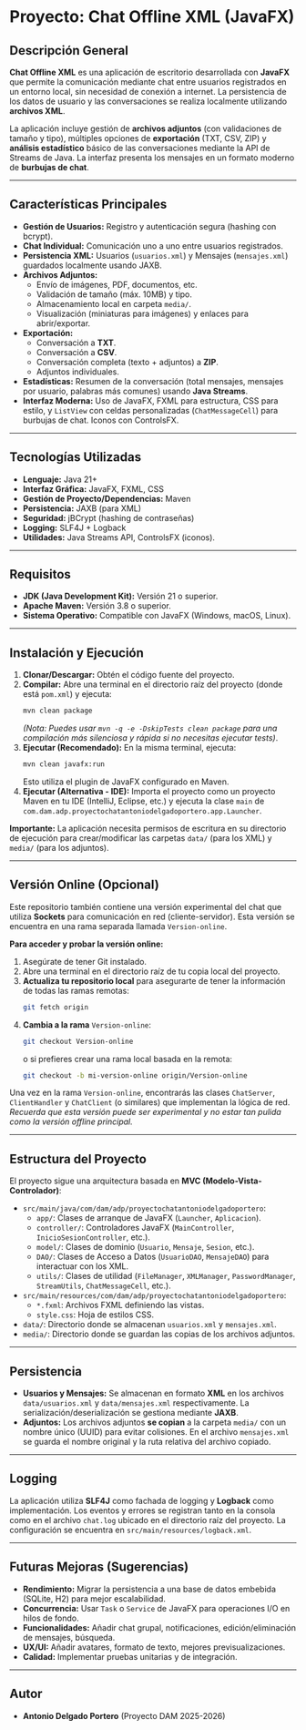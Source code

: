 # Proyecto: Chat Offline XML (JavaFX)

## Descripción General

**Chat Offline XML** es una aplicación de escritorio desarrollada con **JavaFX** que permite la comunicación mediante chat entre usuarios registrados en un entorno local, sin necesidad de conexión a internet. La persistencia de los datos de usuario y las conversaciones se realiza localmente utilizando **archivos XML**.

La aplicación incluye gestión de **archivos adjuntos** (con validaciones de tamaño y tipo), múltiples opciones de **exportación** (TXT, CSV, ZIP) y **análisis estadístico** básico de las conversaciones mediante la API de Streams de Java. La interfaz presenta los mensajes en un formato moderno de **burbujas de chat**.

---

## Características Principales

* **Gestión de Usuarios:** Registro y autenticación segura (hashing con bcrypt).
* **Chat Individual:** Comunicación uno a uno entre usuarios registrados.
* **Persistencia XML:** Usuarios (`usuarios.xml`) y Mensajes (`mensajes.xml`) guardados localmente usando JAXB.
* **Archivos Adjuntos:**
    * Envío de imágenes, PDF, documentos, etc.
    * Validación de tamaño (máx. 10MB) y tipo.
    * Almacenamiento local en carpeta `media/`.
    * Visualización (miniaturas para imágenes) y enlaces para abrir/exportar.
* **Exportación:**
    * Conversación a **TXT**.
    * Conversación a **CSV**.
    * Conversación completa (texto + adjuntos) a **ZIP**.
    * Adjuntos individuales.
* **Estadísticas:** Resumen de la conversación (total mensajes, mensajes por usuario, palabras más comunes) usando **Java Streams**.
* **Interfaz Moderna:** Uso de JavaFX, FXML para estructura, CSS para estilo, y `ListView` con celdas personalizadas (`ChatMessageCell`) para burbujas de chat. Iconos con ControlsFX.

---

## Tecnologías Utilizadas

* **Lenguaje:** Java 21+
* **Interfaz Gráfica:** JavaFX, FXML, CSS
* **Gestión de Proyecto/Dependencias:** Maven
* **Persistencia:** JAXB (para XML)
* **Seguridad:** jBCrypt (hashing de contraseñas)
* **Logging:** SLF4J + Logback
* **Utilidades:** Java Streams API, ControlsFX (iconos).

---

## Requisitos

* **JDK (Java Development Kit):** Versión 21 o superior.
* **Apache Maven:** Versión 3.8 o superior.
* **Sistema Operativo:** Compatible con JavaFX (Windows, macOS, Linux).

---

## Instalación y Ejecución

1.  **Clonar/Descargar:** Obtén el código fuente del proyecto.
2.  **Compilar:** Abre una terminal en el directorio raíz del proyecto (donde está `pom.xml`) y ejecuta:
    ```bash
    mvn clean package
    ```
    *(Nota: Puedes usar `mvn -q -e -DskipTests clean package` para una compilación más silenciosa y rápida si no necesitas ejecutar tests)*.
3.  **Ejecutar (Recomendado):** En la misma terminal, ejecuta:
    ```bash
    mvn clean javafx:run
    ```
    Esto utiliza el plugin de JavaFX configurado en Maven.
4.  **Ejecutar (Alternativa - IDE):** Importa el proyecto como un proyecto Maven en tu IDE (IntelliJ, Eclipse, etc.) y ejecuta la clase `main` de `com.dam.adp.proyectochatantoniodelgadoportero.app.Launcher`.

**Importante:** La aplicación necesita permisos de escritura en su directorio de ejecución para crear/modificar las carpetas `data/` (para los XML) y `media/` (para los adjuntos).

---

## Versión Online (Opcional)

Este repositorio también contiene una versión experimental del chat que utiliza **Sockets** para comunicación en red (cliente-servidor). Esta versión se encuentra en una rama separada llamada `Version-online`.

**Para acceder y probar la versión online:**

1.  Asegúrate de tener Git instalado.
2.  Abre una terminal en el directorio raíz de tu copia local del proyecto.
3.  **Actualiza tu repositorio local** para asegurarte de tener la información de todas las ramas remotas:
    ```bash
    git fetch origin
    ```
4.  **Cambia a la rama** `Version-online`:
    ```bash
    git checkout Version-online
    ```
    o si prefieres crear una rama local basada en la remota:
    ```bash
    git checkout -b mi-version-online origin/Version-online
    ```

Una vez en la rama `Version-online`, encontrarás las clases `ChatServer`, `ClientHandler` y `ChatClient` (o similares) que implementan la lógica de red. *Recuerda que esta versión puede ser experimental y no estar tan pulida como la versión offline principal.*

---

## Estructura del Proyecto

El proyecto sigue una arquitectura basada en **MVC (Modelo-Vista-Controlador)**:

* `src/main/java/com/dam/adp/proyectochatantoniodelgadoportero`:
    * `app/`: Clases de arranque de JavaFX (`Launcher`, `Aplicacion`).
    * `controller/`: Controladores JavaFX (`MainController`, `InicioSesionController`, etc.).
    * `model/`: Clases de dominio (`Usuario`, `Mensaje`, `Sesion`, etc.).
    * `DAO/`: Clases de Acceso a Datos (`UsuarioDAO`, `MensajeDAO`) para interactuar con los XML.
    * `utils/`: Clases de utilidad (`FileManager`, `XMLManager`, `PasswordManager`, `StreamUtils`, `ChatMessageCell`, etc.).
* `src/main/resources/com/dam/adp/proyectochatantoniodelgadoportero`:
    * `*.fxml`: Archivos FXML definiendo las vistas.
    * `style.css`: Hoja de estilos CSS.
* `data/`: Directorio donde se almacenan `usuarios.xml` y `mensajes.xml`.
* `media/`: Directorio donde se guardan las copias de los archivos adjuntos.

---

## Persistencia

* **Usuarios y Mensajes:** Se almacenan en formato **XML** en los archivos `data/usuarios.xml` y `data/mensajes.xml` respectivamente. La serialización/deserialización se gestiona mediante **JAXB**.
* **Adjuntos:** Los archivos adjuntos **se copian** a la carpeta `media/` con un nombre único (UUID) para evitar colisiones. En el archivo `mensajes.xml` se guarda el nombre original y la ruta relativa del archivo copiado.

---

## Logging

La aplicación utiliza **SLF4J** como fachada de logging y **Logback** como implementación. Los eventos y errores se registran tanto en la consola como en el archivo `chat.log` ubicado en el directorio raíz del proyecto. La configuración se encuentra en `src/main/resources/logback.xml`.

---

## Futuras Mejoras (Sugerencias)

* **Rendimiento:** Migrar la persistencia a una base de datos embebida (SQLite, H2) para mejor escalabilidad.
* **Concurrencia:** Usar `Task` o `Service` de JavaFX para operaciones I/O en hilos de fondo.
* **Funcionalidades:** Añadir chat grupal, notificaciones, edición/eliminación de mensajes, búsqueda.
* **UX/UI:** Añadir avatares, formato de texto, mejores previsualizaciones.
* **Calidad:** Implementar pruebas unitarias y de integración.

---

## Autor

* **Antonio Delgado Portero** (Proyecto DAM 2025-2026)

